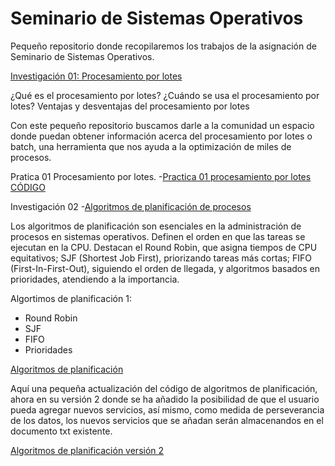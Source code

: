 # Seminario de Sistemas Operativos
Pequeño repositorio donde recopilaremos los trabajos de la asignación de Seminario de Sistemas Operativos.


[Investigación 01: Procesamiento por lotes](Procesamiento_por_lotes.pdf)

¿Qué es el procesamiento por lotes?
¿Cuándo se usa el procesamiento por lotes?
Ventajas y desventajas del procesamiento por lotes

Con este pequeño repositorio buscamos darle a la comunidad un espacio donde puedan obtener información acerca del procesamiento por lotes o batch, una herramienta que nos ayuda a la optimización de miles de procesos.

Pratica 01  Procesamiento por lotes.
-[Practica 01 procesamiento por lotes CÓDIGO](https://github.com/Dexne/S.S.O/tree/main/Practica%2001%20Procesamiento%20por%20lotes%201)

Investigación 02
-[Algoritmos de planificación de procesos](Algoritmos_de_planificación_de_procesos.pdf)

Los algoritmos de planificación son esenciales en la administración de procesos en sistemas operativos. Definen el orden en que las tareas se ejecutan en la CPU. Destacan el Round Robin, que asigna tiempos de CPU equitativos; SJF (Shortest Job First), priorizando tareas más cortas; FIFO (First-In-First-Out), siguiendo el orden de llegada, y algoritmos basados en prioridades, atendiendo a la importancia.

Algortimos de planificación 1:

- Round Robin
- SJF
- FIFO
- Prioridades

[Algoritmos de planificación](https://github.com/Dexne/S.S.O/tree/main/Algoritmos_de_planificaci%C3%B3n_1)

Aquí una pequeña actualización del código de algoritmos de planificación, ahora en su versión 2 donde se ha añadido la posibilidad de que el usuario pueda agregar nuevos servicios, así mismo, como medida de perseverancia de los datos, los nuevos servicios que se añadan serán almacenandos en el documento txt existente.

[Algoritmos de planificación versión 2](https://github.com/Dexne/S.S.O/tree/main/Algoritmos_de_planificacion_v2)
